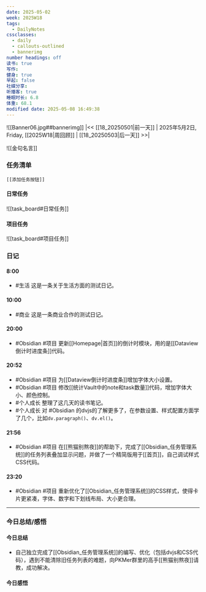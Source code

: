 ```yaml
---
date: 2025-05-02
week: 2025W18
tags:
  - DailyNotes
cssclasses:
  - daily
  - callouts-outlined
  - bannerimg
number headings: off
读书: true
写作: 
健身: true
早起: false
社媒分享: 
听播客: true
睡眠时长: 6.8
体重: 68.1
modified date: 2025-05-08 16:49:38
---
```

![[Banner06.jpg##bannerimg]]
|<< [[18_20250501|前一天]] | 2025年5月2日, Friday, [[2025W18|周回顾]]  | [[18_20250503|后一天]] >>| 

![[金句名言]]


### 任务清单

```meta-bind-embed
[[添加任务按钮]]
```

#### 日常任务
![[task_board#日常任务]]

#### 项目任务
![[task_board#项目任务]]

### 日记
#### 8:00
- #生活 这是一条关于生活方面的测试日记。
#### 10:00
- #商业 这是一条商业合作的测试日记。
#### 20:00
- #Obsidian #项目 更新[[Homepage|首页]]的倒计时模块，用的是[[Dataview倒计时进度条]]代码。
#### 20:52
- #Obsidian #项目 为[[Dataview倒计时进度条]]增加字体大小设置。
- #Obsidian #项目 修改[[统计Vault中的note和task数量]]代码，增加字体大小、颜色控制。
- #个人成长 整理了这几天的读书笔记。
- #个人成长 对 #Obsidian 的dvjs的了解更多了，在参数设置、样式配置方面学了几个，比如`dv.paragraph()`、`dv.el()`。
#### 21:56
- #Obsidian #项目 在[[熊猫别熬夜]]的帮助下，完成了[[Obsidian_任务管理系统]]的任务列表叠加显示问题，并做了一个精简版用于[[首页]]，自己调试样式CSS代码。
#### 23:20
- #Obsidian #项目 重新优化了[[Obsidian_任务管理系统]]的CSS样式，使得卡片更紧凑，字体、数字和下划线布局、大小更合理。

---

### 今日总结/感悟

#### 今日总结
- 自己独立完成了[[Obsidian_任务管理系统]]的编写、优化（包括dvjs和CSS代码），遇到不能清除旧任务列表的难题，向PKMer群里的高手[[熊猫别熬夜]]请教，成功解决。

#### 今日感悟


